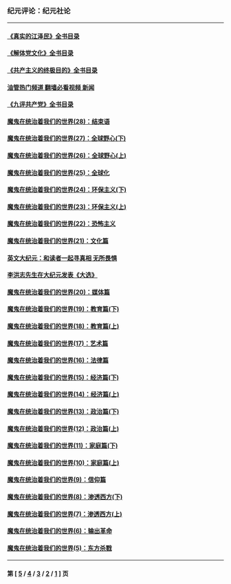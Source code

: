 ### 纪元评论：纪元社论
---
#### [《真实的江泽民》全书目录](../../pages/nsc422/n13721399.md?10060330) 
#### [《解体党文化》全书目录](../../pages/nsc422/n13721157.md?10060330) 
#### [《共产主义的终极目的》全书目录](../../pages/nsc422/n13721048.md?10060330) 
#### [油管热门频道 翻墙必看视频 新闻](ok?10060330)
#### [《九评共产党》全书目录](../../pages/nsc422/n13708085.md?10060330) 
#### [魔鬼在统治着我们的世界(28)：结束语](../../pages/nsc422/n10936246.md?10060330) 
#### [魔鬼在统治着我们的世界(27)：全球野心(下)](../../pages/nsc422/n10928319.md?10060330) 
#### [魔鬼在统治着我们的世界(26)：全球野心(上)](../../pages/nsc422/n10900318.md?10060330) 
#### [魔鬼在统治着我们的世界(25)：全球化](../../pages/nsc422/n10788205.md?10060330) 
#### [魔鬼在统治着我们的世界(24)：环保主义(下)](../../pages/nsc422/n10695307.md?10060330) 
#### [魔鬼在统治着我们的世界(23)：环保主义(上)](../../pages/nsc422/n10688613.md?10060330) 
#### [魔鬼在统治着我们的世界(22)：恐怖主义](../../pages/nsc422/n10614727.md?10060330) 
#### [魔鬼在统治着我们的世界(21)：文化篇](../../pages/nsc422/n10597706.md?10060330) 
#### [英文大纪元：和读者一起寻真相 无所畏惧](../../pages/nsc422/n12542027.md?10060330) 
#### [李洪志先生在大纪元发表《大选》](../../pages/nsc422/n12534746.md?10060330) 
#### [魔鬼在统治着我们的世界(20)：媒体篇](../../pages/nsc422/n10586579.md?10060330) 
#### [魔鬼在统治着我们的世界(19)：教育篇(下)](../../pages/nsc422/n10564808.md?10060330) 
#### [魔鬼在统治着我们的世界(18)：教育篇(上)](../../pages/nsc422/n10526970.md?10060330) 
#### [魔鬼在统治着我们的世界(17)：艺术篇](../../pages/nsc422/n10499093.md?10060330) 
#### [魔鬼在统治着我们的世界(16)：法律篇](../../pages/nsc422/n10485969.md?10060330) 
#### [魔鬼在统治着我们的世界(15)：经济篇(下)](../../pages/nsc422/n10469975.md?10060330) 
#### [魔鬼在统治着我们的世界(14)：经济篇(上)](../../pages/nsc422/n10457370.md?10060330) 
#### [魔鬼在统治着我们的世界(13)：政治篇(下)](../../pages/nsc422/n10448270.md?10060330) 
#### [魔鬼在统治着我们的世界(12)：政治篇(上)](../../pages/nsc422/n10444576.md?10060330) 
#### [魔鬼在统治着我们的世界(11)：家庭篇(下)](../../pages/nsc422/n10440961.md?10060330) 
#### [魔鬼在统治着我们的世界(10)：家庭篇(上)](../../pages/nsc422/n10435448.md?10060330) 
#### [魔鬼在统治着我们的世界(9)：信仰篇](../../pages/nsc422/n10432159.md?10060330) 
#### [魔鬼在统治着我们的世界(8)：渗透西方(下)](../../pages/nsc422/n10429603.md?10060330) 
#### [魔鬼在统治着我们的世界(7)：渗透西方(上)](../../pages/nsc422/n10426013.md?10060330) 
#### [魔鬼在统治着我们的世界(6)：输出革命](../../pages/nsc422/n10421536.md?10060330) 
#### [魔鬼在统治着我们的世界(5)：东方杀戮](../../pages/nsc422/n10417707.md?10060330) 

---
#### 第 [ [5](./5.md?10060330) / [4](./4.md?10060330) / [3](./3.md?10060330) / [2](./2.md?10060330) / [1](./1.md?10060330) ] 页
